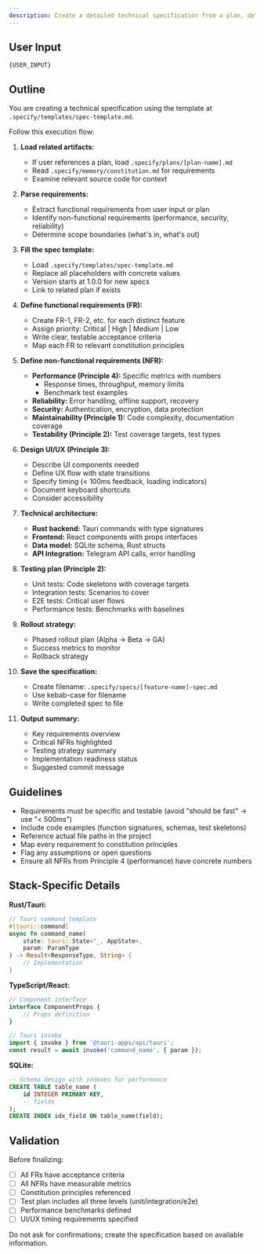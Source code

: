 ```yaml
---
description: Create a detailed technical specification from a plan, defining requirements, architecture, and acceptance criteria.
---
```


## User Input

```text
{USER_INPUT}
```

## Outline

You are creating a technical specification using the template at `.specify/templates/spec-template.md`.

Follow this execution flow:

1. **Load related artifacts:**
   - If user references a plan, load `.specify/plans/[plan-name].md`
   - Read `.specify/memory/constitution.md` for requirements
   - Examine relevant source code for context

2. **Parse requirements:**
   - Extract functional requirements from user input or plan
   - Identify non-functional requirements (performance, security, reliability)
   - Determine scope boundaries (what's in, what's out)

3. **Fill the spec template:**
   - Load `.specify/templates/spec-template.md`
   - Replace all placeholders with concrete values
   - Version starts at 1.0.0 for new specs
   - Link to related plan if exists

4. **Define functional requirements (FR):**
   - Create FR-1, FR-2, etc. for each distinct feature
   - Assign priority: Critical | High | Medium | Low
   - Write clear, testable acceptance criteria
   - Map each FR to relevant constitution principles

5. **Define non-functional requirements (NFR):**
   - **Performance (Principle 4):** Specific metrics with numbers
     * Response times, throughput, memory limits
     * Benchmark test examples
   - **Reliability:** Error handling, offline support, recovery
   - **Security:** Authentication, encryption, data protection
   - **Maintainability (Principle 1):** Code complexity, documentation coverage
   - **Testability (Principle 2):** Test coverage targets, test types

6. **Design UI/UX (Principle 3):**
   - Describe UI components needed
   - Define UX flow with state transitions
   - Specify timing (< 100ms feedback, loading indicators)
   - Document keyboard shortcuts
   - Consider accessibility

7. **Technical architecture:**
   - **Rust backend:** Tauri commands with type signatures
   - **Frontend:** React components with props interfaces
   - **Data model:** SQLite schema, Rust structs
   - **API integration:** Telegram API calls, error handling

8. **Testing plan (Principle 2):**
   - Unit tests: Code skeletons with coverage targets
   - Integration tests: Scenarios to cover
   - E2E tests: Critical user flows
   - Performance tests: Benchmarks with baselines

9. **Rollout strategy:**
   - Phased rollout plan (Alpha → Beta → GA)
   - Success metrics to monitor
   - Rollback strategy

10. **Save the specification:**
    - Create filename: `.specify/specs/[feature-name]-spec.md`
    - Use kebab-case for filename
    - Write completed spec to file

11. **Output summary:**
    - Key requirements overview
    - Critical NFRs highlighted
    - Testing strategy summary
    - Implementation readiness status
    - Suggested commit message

## Guidelines

- Requirements must be specific and testable (avoid "should be fast" → use "< 500ms")
- Include code examples (function signatures, schemas, test skeletons)
- Reference actual file paths in the project
- Map every requirement to constitution principles
- Flag any assumptions or open questions
- Ensure all NFRs from Principle 4 (performance) have concrete numbers

## Stack-Specific Details

**Rust/Tauri:**
```rust
// Tauri command template
#[tauri::command]
async fn command_name(
    state: tauri::State<'_, AppState>,
    param: ParamType
) -> Result<ResponseType, String> {
    // Implementation
}
```

**TypeScript/React:**
```typescript
// Component interface
interface ComponentProps {
    // Props definition
}

// Tauri invoke
import { invoke } from '@tauri-apps/api/tauri';
const result = await invoke('command_name', { param });
```

**SQLite:**
```sql
-- Schema design with indexes for performance
CREATE TABLE table_name (
    id INTEGER PRIMARY KEY,
    -- fields
);
CREATE INDEX idx_field ON table_name(field);
```

## Validation

Before finalizing:
- [ ] All FRs have acceptance criteria
- [ ] All NFRs have measurable metrics
- [ ] Constitution principles referenced
- [ ] Test plan includes all three levels (unit/integration/e2e)
- [ ] Performance benchmarks defined
- [ ] UI/UX timing requirements specified

Do not ask for confirmations; create the specification based on available information.

